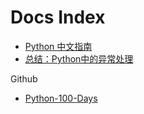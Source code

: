 # Docs Index

- [Python 中文指南](https://python.iswbm.com/index.html)
- [总结：Python中的异常处理](https://segmentfault.com/a/1190000007736783)

Github

- [Python-100-Days](https://github.com/DroidAITech/Python-100-Days)
